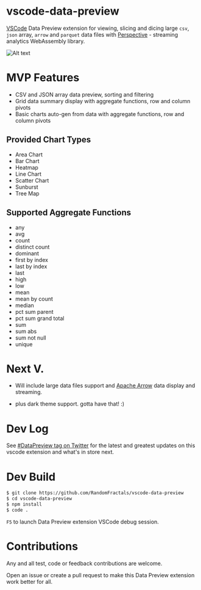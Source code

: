 # vscode-data-preview
[VSCode](https://github.com/Microsoft/vscode) Data Preview extension for viewing, slicing and dicing 
large `csv`, `json` array, `arrow` and `parquet` data files with [Perspective](https://perspective.finos.org/) - streaming analytics WebAssembly library.

![Alt text](https://github.com/RandomFractals/vscode-data-preview/blob/master/images/vscode-data-preview.png?raw=true 
 "Data Preview")

# MVP Features

- CSV and JSON array data preview, sorting and filtering
- Grid data summary display with aggregate functions, row and column pivots
- Basic charts auto-gen from data with aggregate functions, row and column pivots

## Provided Chart Types

- Area Chart
- Bar Chart
- Heatmap
- Line Chart
- Scatter Chart
- Sunburst
- Tree Map

## Supported Aggregate Functions

- any
- avg
- count
- distinct count
- dominant
- first by index
- last by index
- last
- high
- low
- mean
- mean by count
- median
- pct sum parent
- pct sum grand total
- sum
- sum abs
- sum not null
- unique


# Next V.

- Will include large data files support and [Apache Arrow](https://observablehq.com/@randomfractals/apache-arrow) data display and streaming.

- plus dark theme support. gotta have that! :)

# Dev Log

See [#DataPreview tag on Twitter](https://twitter.com/hashtag/datapreview?f=tweets&vertical=default&src=hash) for the latest and greatest updates on this vscode extension and what's in store next.

# Dev Build

```bash
$ git clone https://github.com/RandomFractals/vscode-data-preview
$ cd vscode-data-preview
$ npm install
$ code .
```
`F5` to launch Data Preview extension VSCode debug session.

# Contributions

Any and all test, code or feedback contributions are welcome. 

Open an issue or create a pull request to make this Data Preview extension work better for all. 